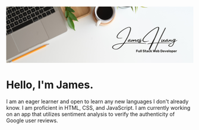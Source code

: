 ![header](https://github.com/JamesHuang0/JamesHuang0/blob/main/profile%20banner.png?raw=true)

# Hello, I'm James. 

I am an eager learner and open to learn any new languages I don't already know. I am proficient in HTML, CSS, and JavaScript. I am currently working on an app that utilizes sentiment analysis to verify the authenticity of Google user reviews. 
